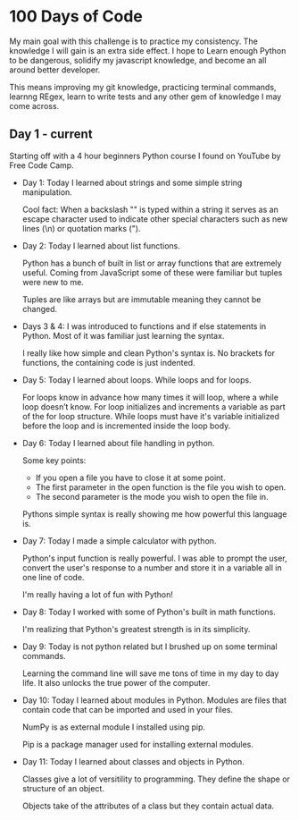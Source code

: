 # 100 Days of Code

My main goal with this challenge is to practice my consistency. The knowledge I will gain is an extra side effect. I hope to Learn enough Python to be dangerous, solidify my javascript knowledge, and become an all around better developer.

This means improving my git knowledge, practicing terminal commands, learnng REgex, learn to write tests and any other gem of knowledge I may come across.

## Day 1 - current

Starting off with a 4 hour beginners Python course I found on YouTube by Free Code Camp.

- Day 1:
  Today I learned about strings and some simple string manipulation.

  Cool fact: When a backslash "\" is typed within a string it serves as an escape character used to indicate other special characters such as new lines (\n) or quotation marks (\").

- Day 2:
  Today I learned about list functions.

  Python has a bunch of built in list or array functions that are extremely useful. Coming from JavaScript some of these were familiar but tuples were new to me.

  Tuples are like arrays but are immutable meaning they cannot be changed.

- Days 3 & 4:
  I was introduced to functions and if else statements in Python. Most of it was familiar just learning the syntax.

  I really like how simple and clean Python's syntax is. No brackets for functions, the containing code is just indented.

- Day 5:
  Today I learned about loops. While loops and for loops.

  For loops know in advance how many times it will loop, where a while loop doesn’t know. For loop initializes and increments a variable as part of the for loop structure. While loops must have it's variable initialized before the loop and is incremented inside the loop body.

- Day 6:
  Today I learned about file handling in python.

  Some key points:
  - If you open a file you have to close it at some point.
  - The first parameter in the open function is the file you wish to open.
  - The second parameter is the mode you wish to open the file in.

  Pythons simple syntax is really showing me how powerful this language is.

- Day 7:
  Today I made a simple calculator with python.

  Python's input function is really powerful. I was able to prompt the user, convert the user's response to a number and store it in a variable all in one line of code.

  I'm really having a lot of fun with Python!

- Day 8:
  Today I worked with some of Python's built in math functions.

  I'm realizing that Python's greatest strength is in its simplicity.

- Day 9:
  Today is not python related but I brushed up on some terminal commands.
  
  Learning the command line will save me tons of time in my day to day life. It also unlocks the true power of the computer.

- Day 10:
  Today I learned about modules in Python. Modules are files that contain code that can be imported and used in your files.

  NumPy is as external module I installed using pip.

  Pip is a package manager used for installing external modules.

- Day 11:
  Today I learned about classes and objects in Python.

  Classes give a lot of versitility to programming. They define the shape or structure of an object.

  Objects take of the attributes of a class but they contain actual data.
  